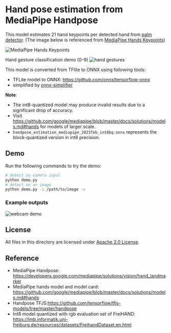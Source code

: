 # Hand pose estimation from MediaPipe Handpose

This model estimates 21 hand keypoints per detected hand from [palm detector](../palm_detection_mediapipe). (The image below is referenced from [MediaPipe Hands Keypoints](https://github.com/tensorflow/tfjs-models/tree/master/hand-pose-detection#mediapipe-hands-keypoints-used-in-mediapipe-hands))
 
![MediaPipe Hands Keypoints](./example_outputs/hand_keypoints.png)

Hand gesture classification demo (0-9)
![hand gestures](./example_outputs/gesture_classification.png)

This model is converted from TFlite to ONNX using following tools:
- TFLite model to ONNX: https://github.com/onnx/tensorflow-onnx
- simplified by [onnx-simplifier](https://github.com/daquexian/onnx-simplifier)

**Note**:
- The int8-quantized model may produce invalid results due to a significant drop of accuracy.
- Visit https://github.com/google/mediapipe/blob/master/docs/solutions/models.md#hands for models of larger scale.
- `handpose_estimation_mediapipe_2023feb_int8bq.onnx` represents the block-quantized version in int8 precision.

## Demo

Run the following commands to try the demo:
```bash
# detect on camera input
python demo.py
# detect on an image
python demo.py -i /path/to/image -v
```

### Example outputs

![webcam demo](./example_outputs/mphandpose_demo.webp)

## License

All files in this directory are licensed under [Apache 2.0 License](./LICENSE).

## Reference

- MediaPipe Handpose: https://developers.google.com/mediapipe/solutions/vision/hand_landmarker
- MediaPipe hands model and model card: https://github.com/google/mediapipe/blob/master/docs/solutions/models.md#hands
- Handpose TFJS:https://github.com/tensorflow/tfjs-models/tree/master/handpose
- Int8 model quantized with rgb evaluation set of FreiHAND: https://lmb.informatik.uni-freiburg.de/resources/datasets/FreihandDataset.en.html

